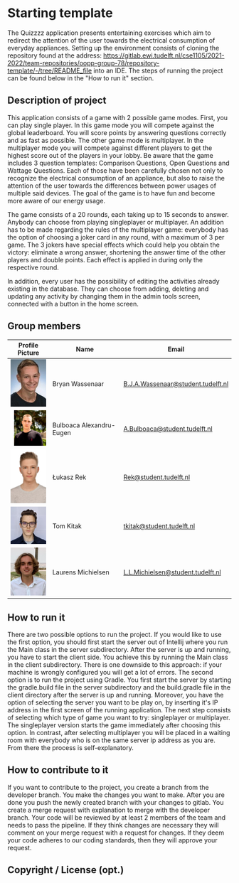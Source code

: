 # Starting template

The Quizzzz application presents entertaining exercises which aim to redirect the attention of the user towards the electrical consumption of everyday appliances. Setting up the environment consists of cloning the repository found at the address: https://gitlab.ewi.tudelft.nl/cse1105/2021-2022/team-repositories/oopp-group-78/repository-template/-/tree/README_file into an IDE. The steps of running the project can be found below in the "How to run it" section.

## Description of project
This application consists of a game with 2 possible game modes. First, you can play single player. In this game mode you will compete against the global leaderboard. You will score points by answering questions correctly and as fast as possible. The other game mode is multiplayer. In the multiplayer mode you will compete against different players to get the highest score out of the players in your lobby. Be aware that the game includes 3 question templates: Comparison Questions, Open Questions and Wattage Questions. Each of those have been carefully chosen not only to recognize the electrical consumption of an appliance, but also to raise the attention of the user towards the differences between power usages of multiple said devices. The goal of the game is to have fun and become more aware of our energy usage.

The game consists of a 20 rounds, each taking up to 15 seconds to answer. Anybody can choose from playing singleplayer or multiplayer. An addition has to be made regarding the rules of the multiplayer game: everybody has the option of choosing a joker card in any round, with a maximum of 3 per game. The 3 jokers have special effects which could help you obtain the victory: eliminate a wrong answer, shortening the answer time of the other players and double points. Each effect is applied in during only the respective round.

In addition, every user has the possibility of editing the activities already existing in the database. They can choose from adding, deleting and updating any activity by changing them in the admin tools screen, connected with a button in the home screen. 
## Group members

| Profile Picture                                                  | Name                     | Email                              |
|------------------------------------------------------------------|--------------------------|------------------------------------|
| <img src="docs/profile_pictures/pf_Bryan.jpg" width="80">        | Bryan Wassenaar          | B.J.A.Wassenaar@student.tudelft.nl |
| <img src ="docs/profile_pictures/pf_Eugen.jpg" width = "80"> | Bulboaca Alexandru-Eugen | A.Bulboaca@student.tudelft.nl      |
| <img src ="docs/profile_pictures/pf_Lukasz.jpg" width = "80">    | Łukasz Rek		          | Rek@student.tudelft.nl             |
| <img src ="docs/profile_pictures/pf_Tom.jpg" width = "80">       | Tom Kitak		      | tkitak@student.tudelft.nl             |
| <img src ="docs/profile_pictures/pf_Laurens.jpg" width = "80"> | Laurens Michielsen | L.L.Michielsen@student.tudelft.nl | 


## How to run it
There are two possible options to run the project. If you would like to use the first option, you should first start the server out of Intellij where you run the Main class in the server subdirectory. After the server is up and running, you have to start the client side. You achieve this by running the Main class in the client subdirectory. There is one downside to this approach: if your machine is wrongly configured you will get a lot of errors. The second option is to run the project using Gradle. You first start the server by starting the gradle.build file in the server subdirectory and the build.gradle file in the client directory after the server is up and running.
Moreover, you have the option of selecting the server you want to be play on, by inserting it's IP address in the first screen of the running application. 
The next step consists of selecting which type of game you want to try: singleplayer or multiplayer. The singleplayer version starts the game immediately after choosing this option. In contrast, after selecting multiplayer you will be placed in a waiting room with everybody who is on the same server ip address as you are. From there the process is self-explanatory.
## How to contribute to it
If you want to contribute to the project, you create a branch from the developer branch. You make the changes you want to make. After you are done you push the newly created branch with your changes to gitlab. You create a merge request with explanation to merge with the developer branch. Your code will be reviewed by at least 2 members of the team and needs to pass the pipeline. If they think changes are necessary they will comment on your merge request with a request for changes. If they deem your code adheres to our coding standards, then they will approve your request. 
## Copyright / License (opt.)
